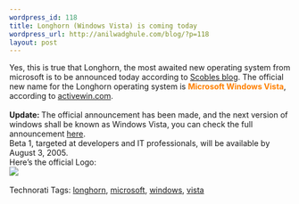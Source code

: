 ```yaml
--- 
wordpress_id: 118
title: Longhorn (Windows Vista) is coming today
wordpress_url: http://anilwadghule.com/blog/?p=118
layout: post
---
```

Yes, this is true that Longhorn, the most awaited new operating system from microsoft is to be announced today according to <a href="http://radio.weblogs.com/0001011/" target="_blank">Scobles blog</a>. The official new name for the Longhorn operating system is <span style="color: rgb(255, 128, 0);"><strong>Microsoft Windows Vista</strong></span>, according to <a href="http://activewin.com/articles/2005/WindowsVista.shtml" target="_blank">activewin.com</a>.<br /><br /><span style="font-weight: bold;">Update: </span>The official announcement has been made, and the next version of windows shall be known as Windows Vista, you can check the full announcement <a href="http://www.microsoft.com/presspass/press/2005/jul05/07-22LHMA.mspx">here</a>.<br />Beta 1, targeted at developers and IT professionals, will be available by August 3, 2005.<br />Here’s the official Logo:<br /><img src="http://www.microsoft.com/presspass/images/gallery/logos/thumbnails/WinVista_v_Thumb.jpg" /><br /><br />Technorati Tags: <a href="http://www.technorati.com/tags/longhorn" rel="tag">longhorn</a>, <a href="http://www.technorati.com/tags/microsoft" rel="tag">microsoft</a>, <a href="http://www.technorati.com/tags/windows" rel="tag">windows</a>, <a href="http://www.technorati.com/tags/vista" rel="tag">vista</a>
